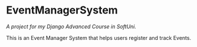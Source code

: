 # EventManagerSystem
_A project for my Django Advanced Course in SoftUni._

This is an Event Manager System that helps users register and track Events.
